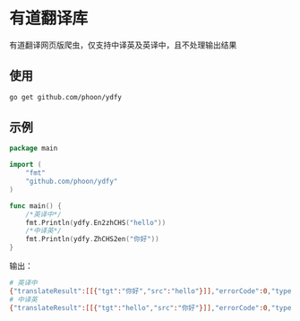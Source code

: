 # 有道翻译库

有道翻译网页版爬虫，仅支持中译英及英译中，且不处理输出结果

## 使用

```bash
go get github.com/phoon/ydfy
```

## 示例

```go
package main

import (
	"fmt"
	"github.com/phoon/ydfy"
)

func main() {
	/*英译中*/
	fmt.Println(ydfy.En2zhCHS("hello"))
	/*中译英*/
	fmt.Println(ydfy.ZhCHS2en("你好"))
}
```

输出：

```bash
# 英译中
{"translateResult":[[{"tgt":"你好","src":"hello"}]],"errorCode":0,"type":"en2zh-CHS","smartResult":{"entries":["","n. 表示问候， 惊奇或唤起注意时的用语\r\n","int. 喂；哈罗\r\n","n. (Hello)人名；(法)埃洛\r\n"],"type":1}}
# 中译英
{"translateResult":[[{"tgt":"hello","src":"你好"}]],"errorCode":0,"type":"zh-CHS2en"}
```
